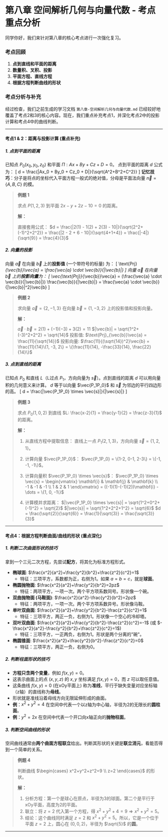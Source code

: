 # 第八章 空间解析几何与向量代数 - 考点重点分析

同学你好，我们来针对第八章的核心考点进行一次强化复习。

### 考点回顾

1.  **点到直线和平面的距离**
2.  **数量积、叉积、投影**
3.  **平面方程、直线方程**
4.  **根据方程判断曲线的形状**

### 考点分析与补充

经过检查，我们之前生成的学习文档 `第八章-空间解析几何与向量代数.md` 已经较好地覆盖了考点2和3的核心内容。现在，我们重点补充考点1，并深化考点2中的投影计算和考点4中的曲线判断。

---

#### 考点1 & 2：距离与投影计算 (重点补充)

##### 1. 点到平面的距离

已知点 $P_0(x_0, y_0, z_0)$ 和平面 $\Pi: Ax+By+Cz+D=0$。
点到平面的距离 $d$ 公式为：
\[ d = \frac{|Ax_0 + By_0 + Cz_0 + D|}{\sqrt{A^2+B^2+C^2}} \]
**记忆技巧**：分子是将点的坐标代入平面方程一般式的绝对值，分母是平面法向量 $\vec{n}=\{A,B,C\}$ 的模。

> **例题 1**
>
> 求点 $P(1, 2, 3)$ 到平面 $2x - y + 2z - 10 = 0$ 的距离。
>
> **解：**
>
> 直接套用公式：
> $d = \frac{|2(1) - 1(2) + 2(3) - 10|}{\sqrt{2^2+(-1)^2+2^2}} = \frac{|2 - 2 + 6 - 10|}{\sqrt{4+1+4}} = \frac{|-4|}{\sqrt{9}} = \frac{4}{3}$

##### 2. 向量的投影

向量 $\vec{a}$ 在向量 $\vec{b}$ 上的**投影值** (一个带符号的标量) 为：
\[ \text{Prj}_{\vec{b}}\vec{a} = \frac{\vec{a} \cdot \vec{b}}{|\vec{b}|} \]
向量 $\vec{a}$ 在向量 $\vec{b}$ 上的**投影向量**为：
\[ \vec{\text{Prj}}_{\vec{b}}\vec{a} = (\frac{\vec{a} \cdot \vec{b}}{|\vec{b}|}) \frac{\vec{b}}{|\vec{b}|} = \frac{\vec{a} \cdot \vec{b}}{|\vec{b}|^2}\vec{b} \]

> **例题 2**
>
> 求向量 $\vec{a}=\{2, -1, 3\}$ 在向量 $\vec{b}=\{1, -3, 2\}$ 上的投影值和投影向量。
>
> **解：**
>
> $\vec{a} \cdot \vec{b} = 2(1) + (-1)(-3) + 3(2) = 11$
> $|\vec{b}| = \sqrt{1^2+(-3)^2+2^2} = \sqrt{14}$
> 投影值: $\text{Prj}_{\vec{b}}\vec{a} = \frac{11}{\sqrt{14}}$
> 投影向量: $\frac{11}{(\sqrt{14})^2}\vec{b} = \frac{11}{14}\{1, -3, 2\} = \{\frac{11}{14}, -\frac{33}{14}, \frac{22}{14}\}$

##### 3. 点到直线的距离

已知点 $P_0$ 和直线 $L$（L过点 $P_1$，方向向量为 $\vec{s}$）。点到直线的距离 $d$ 可以用向量积的几何意义来计算。
$d$ 等于以向量 $\vec{P_1P_0}$ 和 $\vec{s}$ 为邻边的平行四边形的高。
\[ d = \frac{|\vec{P_1P_0} \times \vec{s}|}{|\vec{s}|} \]

> **例题 3**
>
> 求点 $P_0(1, 0, 2)$ 到直线 $L: \frac{x-2}{1} = \frac{y-1}{2} = \frac{z-3}{1}$ 的距离。
>
> **解：**
>
> 1.  从直线方程中提取信息：
>     直线上一点 $P_1(2, 1, 3)$，方向向量 $\vec{s}=\{1, 2, 1\}$。
>
> 2.  计算向量 $\vec{P_1P_0}$：
>     $\vec{P_1P_0} = \{1-2, 0-1, 2-3\} = \{-1, -1, -1\}$。
>
> 3.  计算向量积 $\vec{P_1P_0} \times \vec{s}$：
>     $\vec{P_1P_0} \times \vec{s} = \begin{vmatrix} \mathbf{i} & \mathbf{j} & \mathbf{k} \\ -1 & -1 & -1 \\ 1 & 2 & 1 \end{vmatrix} = ((-1)(1)-(-1)(2))\mathbf{i} - \dots = \{1, 0, -1\}$
>
> 4.  计算模并求距离：
>     $|\vec{P_1P_0} \times \vec{s}| = \sqrt{1^2+0^2+(-1)^2} = \sqrt{2}$
>     $|\vec{s}| = \sqrt{1^2+2^2+1^2} = \sqrt{6}$
>     $d = \frac{\sqrt{2}}{\sqrt{6}} = \frac{1}{\sqrt{3}} = \frac{\sqrt{3}}{3}$

---

#### 考点4：根据方程判断曲面/曲线的形状 (重点深化)

##### 1. 判断二次曲面形状的技巧

拿到一个三元二次方程，先尝试**配方**，将其化为标准方程形式。

- **椭球面**: $\frac{x^2}{a^2}+\frac{y^2}{b^2}+\frac{z^2}{c^2}=1$
  - 特征：三项平方，系数都为正，右侧为1。如果 $a=b=c$，就是**球面**。
- **椭圆抛物面**: $\frac{x^2}{a^2}+\frac{y^2}{b^2}=2pz$
  - 特征：两项平方，一项一次。两个平方项系数同号。形状像一个碗。
- **双曲抛物面 (马鞍面)**: $\frac{x^2}{a^2}-\frac{y^2}{b^2}=2pz$
  - 特征：两项平方，一项一次。两个平方项系数异号。形状像马鞍。
- **单叶双曲面**: $\frac{x^2}{a^2}+\frac{y^2}{b^2}-\frac{z^2}{c^2}=1$
  - 特征：三项平方，两正一负，右侧为1。形状像一个空心的冷却塔。
- **双叶双曲面**: $\frac{x^2}{a^2}+\frac{y^2}{b^2}-\frac{z^2}{c^2}=-1$  (或 $-\frac{x^2}{a^2}-\frac{y^2}{b^2}+\frac{z^2}{c^2}=1$)
  - 特征：三项平方，一正两负，右侧为1。形状是两个分离的"碗"。
- **椭圆锥面**: $\frac{x^2}{a^2}+\frac{y^2}{b^2}-\frac{z^2}{c^2}=0$
  - 特征：三项平方，两正一负，右侧为0。

##### 2. 判断柱面形状的技巧

- **方程只含两个变量**，例如 $f(x, y)=0$。
- 这表示曲面上的点 $(x, y, z)$ 的 $x,y$ 坐标满足 $f(x,y)=0$，而 $z$ 可以取任意值。
- 这条曲线 $f(x,y)=0$ (在xOy平面上) 称为**准线**，平行于缺失变量对应坐标轴（z轴）的直线称为**母线**。
- 形状就是准线沿着母线方向无限延伸形成的曲面。
- **例**：$x^2+y^2=4$ 在空间中代表一个以z轴为中心轴，半径为2的无限长的**圆柱面**。
- **例**：$y^2=2x$ 在空间中代表一个开口向x轴正向的**抛物柱面**。

##### 3. 判断空间曲线的形状

空间曲线通常由**两个曲面方程联立**给出。判断其形状的关键是**联立消元**，看能否得到一个简单的关系。

> **例题 4**
>
> 判断曲线 $\begin{cases} x^2+y^2+z^2=9 \\ z=2 \end{cases}$ 的形状。
>
> **解：**
>
> 1.  分析方程：第一个是球心在原点，半径为3的球面。第二个是平行于xOy平面，高度为2的平面。
> 2.  联立：将 $z=2$ 代入第一个方程，得 $x^2+y^2+4=9 \Rightarrow x^2+y^2=5$。
> 3.  结论：这个曲线同时满足 $z=2$ 和 $x^2+y^2=5$。所以，它是一个位于平面 $z=2$ 上，圆心在 $(0,0,2)$，半径为 $\sqrt{5}$ 的**圆**。
--- 